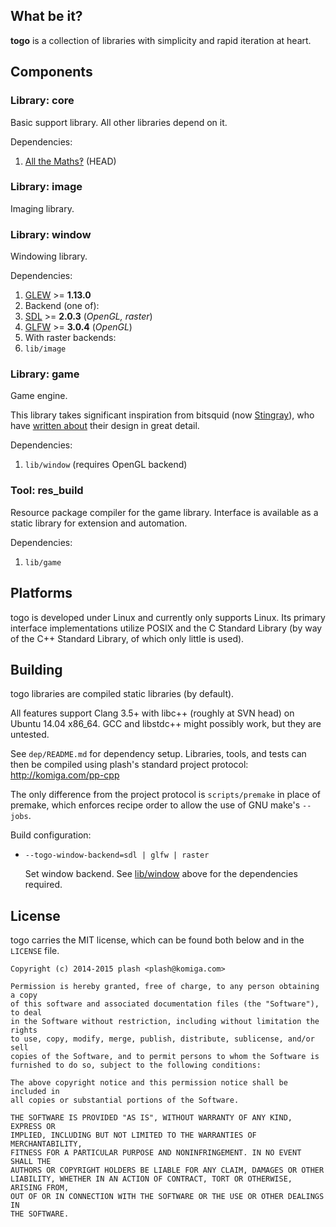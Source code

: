 
## What be it?

**togo** is a collection of libraries with simplicity and rapid iteration at
heart.

## Components

### Library: core

Basic support library. All other libraries depend on it.

Dependencies:

1. [All the Maths‽](https://github.com/komiga/am) (HEAD)

### Library: image

Imaging library.

### Library: window

Windowing library.

Dependencies:

1. [GLEW](http://glew.sourceforge.net/index.html) >= **1.13.0**
2. Backend (one of):
  1. [SDL](http://libsdl.org/download-2.0.php) >= **2.0.3** (*OpenGL, raster*)
  2. [GLFW](http://www.glfw.org/download.html) >= **3.0.4** (*OpenGL*)
3. With raster backends:
  1. `lib/image`

### Library: game

Game engine.

This library takes significant inspiration from bitsquid
(now [Stingray](http://stingrayengine.com/)), who have
[written about](https://github.com/niklasfrykholm/blog) their design in great
detail.

Dependencies:

1. `lib/window` (requires OpenGL backend)

### Tool: res_build

Resource package compiler for the game library. Interface is available as a
static library for extension and automation.

Dependencies:

1. `lib/game`

## Platforms

togo is developed under Linux and currently only supports Linux. Its primary
interface implementations utilize POSIX and the C Standard Library (by way of
the C++ Standard Library, of which only little is used).

## Building

togo libraries are compiled static libraries (by default).

All features support Clang 3.5+ with libc++ (roughly at SVN head) on
Ubuntu 14.04 x86_64. GCC and libstdc++ might possibly work, but they
are untested.

See `dep/README.md` for dependency setup. Libraries, tools, and tests can
then be compiled using plash's standard project protocol:
http://komiga.com/pp-cpp

The only difference from the project protocol is `scripts/premake` in place of
premake, which enforces recipe order to allow the use of GNU make's `--jobs`.

Build configuration:

* `--togo-window-backend=sdl | glfw | raster`

  Set window backend. See [lib/window](#library-window) above for the
  dependencies required.

## License

togo carries the MIT license, which can be found both below and in the
`LICENSE` file.

```
Copyright (c) 2014-2015 plash <plash@komiga.com>

Permission is hereby granted, free of charge, to any person obtaining a copy
of this software and associated documentation files (the "Software"), to deal
in the Software without restriction, including without limitation the rights
to use, copy, modify, merge, publish, distribute, sublicense, and/or sell
copies of the Software, and to permit persons to whom the Software is
furnished to do so, subject to the following conditions:

The above copyright notice and this permission notice shall be included in
all copies or substantial portions of the Software.

THE SOFTWARE IS PROVIDED "AS IS", WITHOUT WARRANTY OF ANY KIND, EXPRESS OR
IMPLIED, INCLUDING BUT NOT LIMITED TO THE WARRANTIES OF MERCHANTABILITY,
FITNESS FOR A PARTICULAR PURPOSE AND NONINFRINGEMENT. IN NO EVENT SHALL THE
AUTHORS OR COPYRIGHT HOLDERS BE LIABLE FOR ANY CLAIM, DAMAGES OR OTHER
LIABILITY, WHETHER IN AN ACTION OF CONTRACT, TORT OR OTHERWISE, ARISING FROM,
OUT OF OR IN CONNECTION WITH THE SOFTWARE OR THE USE OR OTHER DEALINGS IN
THE SOFTWARE.
```
